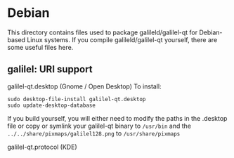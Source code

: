 # Debian

This directory contains files used to package galileld/galilel-qt
for Debian-based Linux systems. If you compile galileld/galilel-qt yourself, there are some useful files here.

## galilel: URI support ##

galilel-qt.desktop  (Gnome / Open Desktop)
To install:

```
sudo desktop-file-install galilel-qt.desktop
sudo update-desktop-database
```

If you build yourself, you will either need to modify the paths in
the .desktop file or copy or symlink your galilel-qt binary to `/usr/bin`
and the `../../share/pixmaps/galilel128.png` to `/usr/share/pixmaps`

galilel-qt.protocol (KDE)
